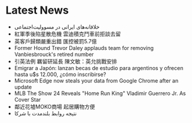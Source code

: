 # Latest News
-  خلاقانه‏‏‌های ایرانی در مسوولیت‏‏‌اجتماعی
-  紅軍季後陷星散危機 雲迪積克鬥車前拒談去留
-  英客戶歸類嚴重出錯 匯控被罰5.7億
-  Former Hound Trevor Daley applauds team for removing Vanbiesbrouck's retired number
-  引英法例 羈留研延長 陳文敏：英允挑戰安排
-  Emigrar a Japón: lanzan becas de estudio para argentinos y ofrecen hasta u$s 12.000, ¿cómo inscribirse?
-  Microsoft Edge now steals your data from Google Chrome after an update
-  MLB The Show 24 Reveals "Home Run King" Vladimir Guerrero Jr. As Cover Star
-  鄰近花墟MOKO商場 起居購物方便
-  نتیجه روابط بلندمدت با شرکا
